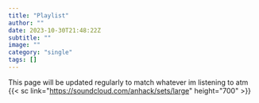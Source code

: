 ```yaml
---
title: "Playlist"
author: ""
date: 2023-10-30T21:48:22Z
subtitle: ""
image: ""
category: "single"
tags: []
---
```

This page will be updated regularly to match whatever im listening to atm
{{< sc link="https://soundcloud.com/anhack/sets/large" height="700" >}}

